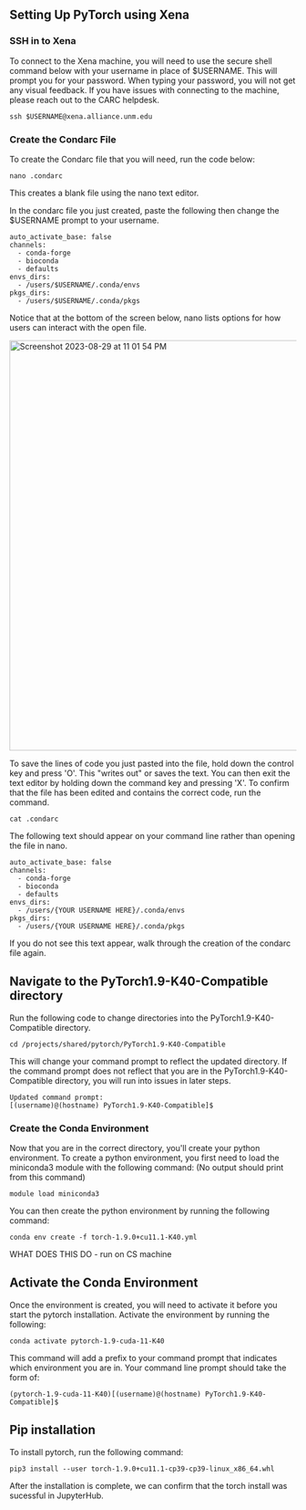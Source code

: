 ## Setting Up PyTorch using Xena
### SSH in to Xena
To connect to the Xena machine, you will need to use the secure shell command below with your username in place of $USERNAME. This will prompt you for your password. When typing your password, you will not get any visual feedback. If you have issues with connecting to the machine, please reach out to the CARC helpdesk. 
```
ssh $USERNAME@xena.alliance.unm.edu
```

### Create the Condarc File
To create the Condarc file that you will need, run the code below:
```
nano .condarc
```
This creates a blank file using the nano text editor. 

In the condarc file you just created, paste the following then change the $USERNAME prompt to your username.
```
auto_activate_base: false
channels:
  - conda-forge
  - bioconda
  - defaults
envs_dirs:
  - /users/$USERNAME/.conda/envs
pkgs_dirs:
  - /users/$USERNAME/.conda/pkgs
```
Notice that at the bottom of the screen below, nano lists options for how users can interact with the open file. 

<img width="719" alt="Screenshot 2023-08-29 at 11 01 54 PM" src="https://github.com/UNM-CARC/QuickBytes/assets/130007104/c647a39d-c6d8-437f-917d-f9e1cee8d7e5">

To save the lines of code you just pasted into the file, hold down the control key and press 'O'. This "writes out" or saves the text. You can then exit the text editor by holding down the command key and pressing 'X'. To confirm that the file has been edited and contains the correct code, run the command. 

```
cat .condarc 
```

The following text should appear on your command line rather than opening the file in nano.
```
auto_activate_base: false
channels:
  - conda-forge
  - bioconda
  - defaults
envs_dirs:
  - /users/{YOUR USERNAME HERE}/.conda/envs
pkgs_dirs:
  - /users/{YOUR USERNAME HERE}/.conda/pkgs
```
If you do not see this text appear, walk through the creation of the condarc file again.

## Navigate to the PyTorch1.9-K40-Compatible directory

Run the following code to change directories into the PyTorch1.9-K40-Compatible directory. 
```
cd /projects/shared/pytorch/PyTorch1.9-K40-Compatible

```
This will change your command prompt to reflect the updated directory. If the command prompt does not reflect that you are in the PyTorch1.9-K40-Compatible directory, you will run into issues in later steps. 

```
Updated command prompt:
[(username)@(hostname) PyTorch1.9-K40-Compatible]$
```

### Create the Conda Environment
Now that you are in the correct directory, you'll create your python environment. To create a python environment, you first need to load the miniconda3 module with the following command: (No output should print from this command)
```
module load miniconda3
```
You can then create the python environment by running the following command: 
```
conda env create -f torch-1.9.0+cu11.1-K40.yml
```
WHAT DOES THIS DO - run on CS machine

## Activate the Conda Environment

Once the environment is created, you will need to activate it before you start the pytorch installation. Activate the environment by running the following: 
```
conda activate pytorch-1.9-cuda-11-K40
```
This command will add a prefix to your command prompt that indicates which environment you are in. Your command line prompt should take the form of: 
```
(pytorch-1.9-cuda-11-K40)[(username)@(hostname) PyTorch1.9-K40-Compatible]$
```
## Pip installation 
To install pytorch, run the following command:
```
pip3 install --user torch-1.9.0+cu11.1-cp39-cp39-linux_x86_64.whl
```
After the installation is complete, we can confirm that the torch install was sucessful in JupyterHub. 


